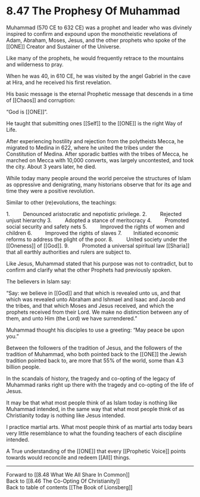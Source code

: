 # 8.47 The Prophesy Of Muhammad

Muhammad (570 CE to 632 CE) was a prophet and leader who was divinely inspired to confirm and expound upon the monotheistic revelations of Adam, Abraham, Moses, Jesus, and the other prophets who spoke of the [[ONE]] Creator and Sustainer of the Universe.

Like many of the prophets, he would frequently retrace to the mountains and wilderness to pray.

When he was 40, in 610 CE, he was visited by the angel Gabriel in the cave at Hira, and he received his first revelation.

His basic message is the eternal Prophetic message that descends in a time of [[Chaos]] and corruption:

“God is [[ONE]]”.

He taught that submitting ones [[Self]] to the [[ONE]] is the right Way of Life. 

After experiencing hostility and rejection from the polytheists Mecca, he migrated to Medina in 622, where he united the tribes under the Constitution of Medina. After sporadic battles with the tribes of Mecca, he marched on Mecca with 10,000 converts, was largely uncontested, and took the city. About 3 years later, he died.

While today many people around the world perceive the structures of Islam as oppressive and denigrating, many historians observe that for its age and time they were a positive revolution.

Similar to other (re)evolutions, the teachings:

1.         Denounced aristocratic and nepotistic privilege.
2.         Rejected unjust hierarchy
3.         Adopted a stance of meritocracy
4.         Promoted social security and safety nets
5.         Improved the rights of women and children
6.         Improved the rights of slaves
7.        Initiated economic reforms to address the plight of the poor.
8.         United society under the [[Oneness]] of [[God]].
9.         Promoted a universal spiritual law [[Sharia]] that all earthly authorities and rulers are subject to.

Like Jesus, Muhammad stated that his purpose was not to contradict, but to confirm and clarify what the other Prophets had previously spoken. 

The believers in Islam say:

“Say: we believe in [[God]] and that which is revealed unto us, and that which was revealed unto Abraham and Ishmael and Isaac and Jacob and the tribes, and that which Moses and Jesus received, and which the prophets received from their Lord. We make no distinction between any of them, and unto Him (the Lord) we have surrendered.”

Muhammad thought his disciples to use a greeting: “May peace be upon you.”

Between the followers of the tradition of Jesus, and the followers of the tradition of Muhammad, who both pointed back to the [[ONE]] the Jewish tradition pointed back to, are more that 55% of the world, some than 4.3 billion people.

In the scandals of history, the tragedy and co-opting of the legacy of Muhammad ranks right up there with the tragedy and co-opting of the life of Jesus.

It may be that what most people think of as Islam today is nothing like Muhammad intended, in the same way that what most people think of as Christianity today is nothing like Jesus intended.

I practice martial arts. What most people think of as martial arts today bears very little resemblance to what the founding teachers of each discipline intended.  

A True understanding of the [[ONE]] that every [[Prophetic Voice]] points towards would reconcile and redeem [[All]] things. 

___

Forward to [[8.48 What We All Share In Common]]   
Back to [[8.46 The Co-Opting Of Christianity]]         
Back to table of contents [[The Book of Lionsberg]]  



